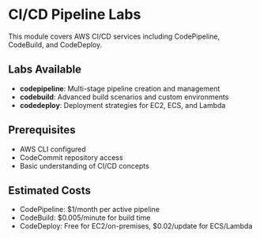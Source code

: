 # CI/CD Pipeline Labs

This module covers AWS CI/CD services including CodePipeline, CodeBuild, and CodeDeploy.

## Labs Available

- **codepipeline**: Multi-stage pipeline creation and management
- **codebuild**: Advanced build scenarios and custom environments
- **codedeploy**: Deployment strategies for EC2, ECS, and Lambda

## Prerequisites

- AWS CLI configured
- CodeCommit repository access
- Basic understanding of CI/CD concepts

## Estimated Costs

- CodePipeline: $1/month per active pipeline
- CodeBuild: $0.005/minute for build time
- CodeDeploy: Free for EC2/on-premises, $0.02/update for ECS/Lambda